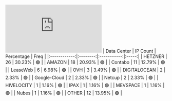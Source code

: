 ![Diagramm](https://github.com/obajay/StateSync-snapshots/blob/main/Projects/Oraichain/1/README.md)
| Data Center | IP Count | Percentage | Freq |
|:------------:|:--------:|:-----------:|:-----:|
| HETZNER | 26 | 30.23% | 🟢 |
| AMAZON | 18 | 20.93% | 🟢 |
| Contabo | 11 | 12.79% | 🟢 |
| LeaseWeb | 6 | 6.98% | 🟢 |
| OVH | 3 | 3.49% | 🟢 |
| DIGITALOCEAN | 2 | 2.33% | 🟢 |
| Google-Cloud | 2 | 2.33% | 🟢 |
| Netcup | 2 | 2.33% | 🟢 |
| HIVELOCITY | 1 | 1.16% | 🟢 |
| IPAX | 1 | 1.16% | 🟢 |
| MEVSPACE | 1 | 1.16% | 🟢 |
| Nubes | 1 | 1.16% | 🟢 |
| OTHER | 12 | 13.95% | 🟢 |
